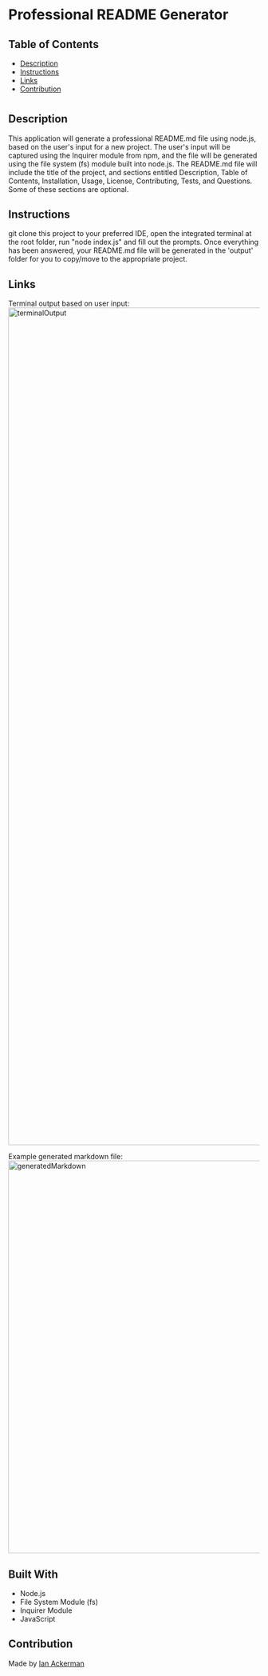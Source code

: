 # Professional README Generator

## Table of Contents

- [Description](#Description)
- [Instructions](#Instructions)
- [Links](#Links)
- [Contribution](#Contribution)

#

## Description

This application will generate a professional README.md file using node.js, based on the user's input for a new project. The user's input will be captured using the Inquirer module from npm, and the file will be generated using the file system (fs) module built into node.js. The README.md file will include the title of the project, and sections entitled Description, Table of Contents, Installation, Usage, License, Contributing, Tests, and Questions. Some of these sections are optional.

## Instructions
git clone this project to your preferred IDE, open the integrated terminal at the root folder, run "node index.js" and fill out the prompts. 
Once everything has been answered, your README.md file will be generated in the 'output' folder for you to copy/move to the appropriate project.

## Links

Terminal output based on user input:
<img width="1675" alt="terminalOutput" src="https://user-images.githubusercontent.com/47282257/163698341-9769d98a-b70a-4692-bde7-bdc79eb6fa96.png">

Example generated markdown file:
<img width="785" alt="generatedMarkdown" src="https://user-images.githubusercontent.com/47282257/163698351-fcdabfb8-cf64-48c4-b555-0a0067699ce4.png">



## Built With

- Node.js
- File System Module (fs)
- Inquirer Module
- JavaScript

## Contribution

Made by [Ian Ackerman](https://github.com/ianaack)
